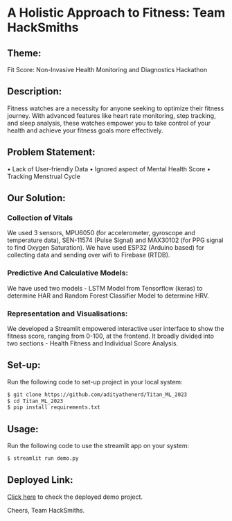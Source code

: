 # A Holistic Approach to Fitness: Team HackSmiths

## Theme: 
Fit Score: Non-Invasive Health Monitoring and Diagnostics Hackathon

## Description:
Fitness watches are a necessity for anyone seeking to optimize their fitness journey. With advanced features like heart rate monitoring, step tracking, and sleep analysis, these watches empower you to take control of your health and achieve your fitness goals more effectively.

## Problem Statement:
• Lack of User-friendly Data
• Ignored aspect of Mental Health Score
• Tracking Menstrual Cycle

## Our Solution:
### Collection of Vitals
We used 3 sensors, MPU6050 (for accelerometer, gyroscope and temperature data), SEN-11574 (Pulse Signal) and MAX30102 (for PPG signal to find Oxygen Saturation). We have used ESP32 (Arduino based) for collecting data and sending over wifi to Firebase (RTDB). 
### Predictive And Calculative Models: 
We have used two models - LSTM Model from Tensorflow (keras) to determine HAR and Random Forest Classifier Model to determine HRV. 
### Representation and Visualisations: 
We developed a Streamlit empowered interactive user interface to show the fitness score, ranging from 0-100, at the frontend. It broadly divided into two sections - Health Fitness and Individual Score Analysis. 

## Set-up:
Run the following code to set-up project in your local system:
```bash
$ git clone https://github.com/adityathenerd/Titan_ML_2023
$ cd Titan_ML_2023
$ pip install requirements.txt
```
## Usage:
Run the following code to use the streamlit app on your system:
```bash
$ streamlit run demo.py
```

## Deployed Link:
[Click here](https://hacksmiths.streamlit.app/) to check the deployed demo project.

Cheers,
Team HackSmiths.


